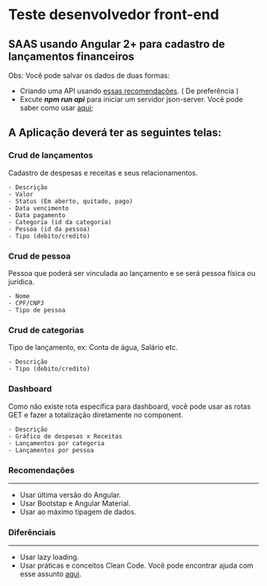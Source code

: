 # Teste desenvolvedor front-end

## SAAS usando Angular 2+ para cadastro de lançamentos financeiros

Obs: Você pode salvar os dados de duas formas:

- Criando uma API usando [essas recomendações](https://github.com/Maqplan/dev-backend-challenge). ( De preferência )
- Excute ***npm run api*** para iniciar um servidor json-server. Você pode saber como usar [aqui](https://www.npmjs.com/package/json-server);

## A Aplicação deverá ter as seguintes telas:

### Crud de lançamentos

Cadastro de despesas e receitas e seus relacionamentos.

    - Descrição
    - Valor
    - Status (Em aberto, quitado, pago)
    - Data vencimento
    - Data pagamento
    - Categoria (id da categoria)
    - Pessoa (id da pessoa)
    - Tipo (debito/credito)

### Crud de pessoa

Pessoa que poderá ser vinculada ao lançamento e se será pessoa física ou jurídica.

    - Nome
    - CPF/CNPJ
    - Tipo de pessoa

### Crud de categorias

Tipo de lançamento, ex: Conta de água, Salário etc.

    - Descrição
    - Tipo (debito/credito)

### Dashboard

Como não existe rota específica para dashboard, você pode usar as rotas GET e fazer a totalização diretamente no component.

    - Descrição
    - Gráfico de despesas x Receitas
    - Lançamentos por categoria
    - Lançamentos por pessoa

### Recomendações

<hr>

- Usar última versão do Angular.
- Usar Bootstap e Angular Material.
- Usar ao máximo tipagem de dados.

### Diferênciais

<hr>

- Usar lazy loading.
- Usar práticas e conceitos Clean Code. Você pode encontrar ajuda com esse assunto [aqui]().
